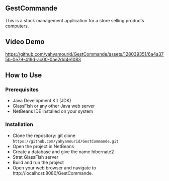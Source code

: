 ## GestCommande
This is a stock management application for a store selling products computers.

## Video Demo




https://github.com/yahyamourid/GestCommande/assets/128039351/6a4a375b-0e79-419d-ac00-0ae2dd4e1083




## How to Use

### Prerequisites
- Java Development Kit (JDK)
- GlassFish  or any other Java web server
- NetBeans IDE installed on your system
  
### Installation
- Clone the repository: git clone `https://github.com/yahyamourid/GestCommande.git`
- Open the project in NetBeans
- Create a database and give the name hibernate2
- Strat GlassFish server
- Build and run the project
- Open your web browser and navigate to http://localhost:8080/GestCommande.
